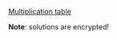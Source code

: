 [Multiplication table](https://www.codewars.com/kata/multiplication-table/)

**Note**: solutions are encrypted!
